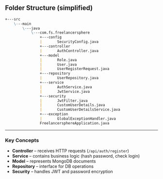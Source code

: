 
##  Folder Structure (simplified)
```md
+---src
    \---main
        \---java
            \---com.fs.freelancersphere
                +---config
                |       SecurityConfig.java
                +---controller
                |       AuthController.java
                +---model
                |       Role.java
                |       User.java
                |       UserRegisterRequest.java
                +---repository
                |       UserRepository.java
                +---service
                |       AuthService.java
                |       JwtService.java
                +---security
                |       JwtFilter.java
                |       CustomUserDetails.java
                |       CustomUserDetailsService.java
                +---exception
                |       GlobalExceptionHandler.java
                FreelancersphereApplication.java
```
---

### Key Concepts

- **Controller** – receives HTTP requests (`/api/auth/register`)
- **Service** – contains business logic (hash password, check login)
- **Model** – represents MongoDB documents
- **Repository** – interface for DB operations
- **Security** – handles JWT and password encryption
